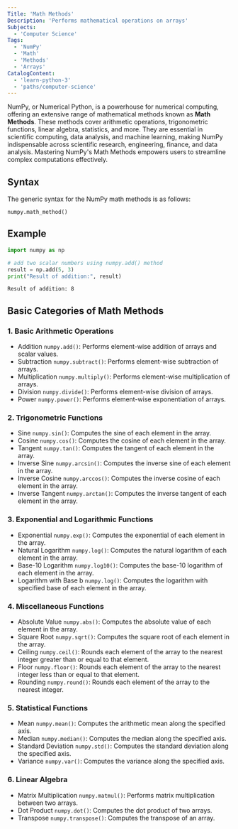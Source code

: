 ```yaml
---
Title: 'Math Methods'
Description: 'Performs mathematical operations on arrays'
Subjects:
  - 'Computer Science'
Tags:
  - 'NumPy'
  - 'Math'
  - 'Methods'
  - 'Arrays'
CatalogContent:
  - 'learn-python-3'
  - 'paths/computer-science'
---
```

  NumPy, or Numerical Python, is a powerhouse for numerical computing, offering an extensive range of mathematical methods known as **Math Methods**. These methods cover arithmetic operations, trigonometric functions, linear algebra, statistics, and more. They are essential in scientific computing, data analysis, and machine learning, making NumPy indispensable across scientific research, engineering, finance, and data analysis. Mastering NumPy's Math Methods empowers users to streamline complex computations effectively.
  
## Syntax

The generic syntax for the NumPy math methods is as follows:
 
 ```pseudo 
 numpy.math_method()
```

## Example

```py
import numpy as np

# add two scalar numbers using numpy.add() method
result = np.add(5, 3)
print("Result of addition:", result)
```

```shell
Result of addition: 8
```

## Basic Categories of Math Methods

### 1. Basic Arithmetic Operations
  
  - Addition `numpy.add()`: Performs element-wise addition of arrays and scalar values.
  - Subtraction `numpy.subtract()`: Performs element-wise subtraction of arrays.
  - Multiplication `numpy.multiply()`: Performs element-wise multiplication of arrays.
  - Division `numpy.divide()`: Performs element-wise division of arrays.
  - Power `numpy.power()`: Performs element-wise exponentiation of arrays.

### 2. Trigonometric Functions
  
  - Sine `numpy.sin()`: Computes the sine of each element in the array.
  - Cosine `numpy.cos()`: Computes the cosine of each element in the array.
  - Tangent `numpy.tan()`: Computes the tangent of each element in the array.
  - Inverse Sine `numpy.arcsin()`: Computes the inverse sine of each element in the array.
  - Inverse Cosine `numpy.arccos()`: Computes the inverse cosine of each element in the array.
  - Inverse Tangent `numpy.arctan()`: Computes the inverse tangent of each element in the array.
      
### 3. Exponential and Logarithmic Functions
  
  - Exponential `numpy.exp()`: Computes the exponential of each element in the array.
  - Natural Logarithm `numpy.log()`: Computes the natural logarithm of each element in the array.
  - Base-10 Logarithm `numpy.log10()`: Computes the base-10 logarithm of each element in the array.
  - Logarithm with Base b `numpy.log()`: Computes the logarithm with specified base of each element in the array.
      
### 4. Miscellaneous Functions
  
  - Absolute Value `numpy.abs()`: Computes the absolute value of each element in the array.
  - Square Root `numpy.sqrt()`: Computes the square root of each element in the array.
  - Ceiling `numpy.ceil()`: Rounds each element of the array to the nearest integer greater than or equal to that element.
  - Floor `numpy.floor()`: Rounds each element of the array to the nearest integer less than or equal to that element.
  - Rounding `numpy.round()`: Rounds each element of the array to the nearest integer.

### 5. Statistical Functions
  
  - Mean `numpy.mean()`: Computes the arithmetic mean along the specified axis.
  - Median `numpy.median()`: Computes the median along the specified axis.
  - Standard Deviation `numpy.std()`: Computes the standard deviation along the specified axis.
  - Variance `numpy.var()`: Computes the variance along the specified axis.
  
### 6. Linear Algebra
  
  - Matrix Multiplication `numpy.matmul()`: Performs matrix multiplication between two arrays.
  - Dot Product `numpy.dot()`: Computes the dot product of two arrays.
  - Transpose `numpy.transpose()`: Computes the transpose of an array.
